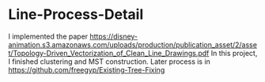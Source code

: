 # Line-Process-Detail
I implemented the paper https://disney-animation.s3.amazonaws.com/uploads/production/publication_asset/2/asset/Topology-Driven_Vectorization_of_Clean_Line_Drawings.pdf
In this project, I finished clustering and MST construction. Later process is in https://github.com/freegyp/Existing-Tree-Fixing
